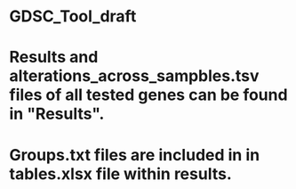 # GDSC_Tool_draft

# Results and alterations_across_sampbles.tsv files of all tested genes can be found in "Results". 

# Groups.txt files are included in in tables.xlsx file within results.
